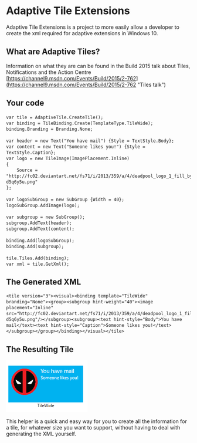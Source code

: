 # Adaptive Tile Extensions

Adaptive Tile Extensions is a project to more easily allow a developer to create the xml required for adaptive extensions in Windows 10.

## What are Adaptive Tiles?
Information on what they are can be found in the Build 2015 talk about Tiles, Notifications and the Action Centre [https://channel9.msdn.com/Events/Build/2015/2-762](https://channel9.msdn.com/Events/Build/2015/2-762 "Tiles talk")

## Your code
    var tile = AdaptiveTile.CreateTile();
    var binding = TileBinding.Create(TemplateType.TileWide);
    binding.Branding = Branding.None;

    var header = new Text("You have mail") {Style = TextStyle.Body};
    var content = new Text("Someone likes you!") {Style = TextStyle.Caption};
    var logo = new TileImage(ImagePlacement.Inline)
    {
        Source = "http://fc02.deviantart.net/fs71/i/2013/359/a/4/deadpool_logo_1_fill_by_mr_droy-d5q6y5u.png"
    };

    var logoSubGroup = new SubGroup {Width = 40};
    logoSubGroup.AddImage(logo);

    var subgroup = new SubGroup();
    subgroup.AddText(header);
    subgroup.AddText(content);

    binding.Add(logoSubGroup);
    binding.Add(subgroup);

    tile.Tiles.Add(binding);
    var xml = tile.GetXml();

## The Generated XML
    <tile version="3"><visual><binding template="TileWide" branding="None"><group><subgroup hint-weight="40"><image placement="Inline" src="http://fc02.deviantart.net/fs71/i/2013/359/a/4/deadpool_logo_1_fill_by_mr_droy-d5q6y5u.png"/></subgroup><subgroup><text hint-style="Body">You have mail</text><text hint-style="Caption">Someone likes you!</text></subgroup></group></binding></visual></tile>

## The Resulting Tile
![Wide Tile](https://raw.githubusercontent.com/ScottIsAFool/AdaptiveTileExtensions/master/TileSample.PNG)

This helper is a quick and easy way for you to create all the information for a tile, for whatever size you want to support, without having to deal with generating the XML yourself.

